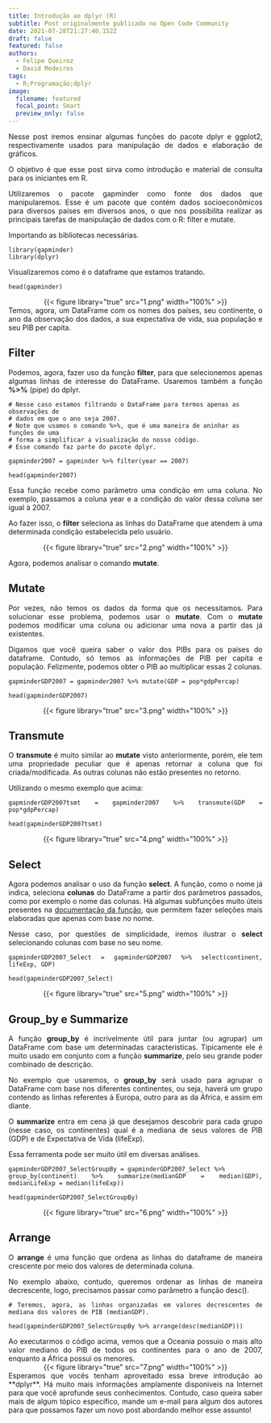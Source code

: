 ```yaml
---
title: Introdução ao dplyr (R)
subtitle: Post originalmente publicado no Open Code Community
date: 2021-07-28T21:27:40.152Z
draft: false
featured: false
authors:
  - Felipe Queiroz
  - David Medeiros
tags:
  - R;Programação;dplyr
image:
  filename: featured
  focal_point: Smart
  preview_only: false
---
```

<div align="justify">

Nesse post iremos ensinar algumas funções do pacote dplyr e ggplot2, respectivamente usados para manipulação de dados e elaboração de gráficos.

O objetivo é que esse post sirva como introdução e material de consulta para os iniciantes em R. 

Utilizaremos o pacote gapminder como fonte dos dados que manipularemos. Esse é um pacote que contém dados socioeconômicos para diversos países em diversos anos, o que nos possibilita realizar as principais tarefas de manipulação de dados com o R: filter e mutate.

</div>
Importando as bibliotecas necessárias.

```
library(gapminder)
library(dplyr)
```

Visualizaremos como é o dataframe que estamos tratando.

```
head(gapminder)
```

<div align="center">
{{< figure library="true" src="1.png" width="100%" >}}
</div>

<div align="justify">
Temos, agora, um DataFrame com os nomes dos países, seu continente, o ano da observação dos dados, a sua expectativa de vida, sua população e seu PIB per capita.

## Filter

Podemos, agora, fazer uso da função **filter**, para que selecionemos apenas algumas linhas de interesse do DataFrame. 
Usaremos também a função **%>%** (pipe) do dplyr.

</div>

```
# Nesse caso estamos filtrando o DataFrame para termos apenas as observações de 
# dados em que o ano seja 2007.
# Note que usamos o comando %>%, que é uma maneira de aninhar as funções de uma 
# forma a simplificar a visualização do nosso código.
# Esse comando faz parte do pacote dplyr.

gapminder2007 = gapminder %>% filter(year == 2007)

head(gapminder2007)
```

<div align="justify">
Essa função recebe como parâmetro uma condição em uma coluna. No exemplo, passamos a coluna year e a condição do valor dessa coluna ser igual à 2007. 

Ao fazer isso, o **filter** seleciona as linhas do DataFrame que atendem à uma determinada condição estabelecida pelo usuário.

<div align="center">
{{< figure library="true" src="2.png" width="100%" >}}
</div>
<div align="justify">

Agora, podemos analisar o comando **mutate**.

## Mutate

Por vezes, não temos os dados da forma que os necessitamos. Para solucionar esse problema, podemos usar o **mutate**. Com o **mutate** podemos modificar uma coluna ou adicionar uma nova a partir das já existentes.

Digamos que você queira saber o valor dos PIBs para os países do dataframe. Contudo, só temos as informações de PIB per capita e população. Felizmente, podemos obter o PIB ao multiplicar essas 2 colunas. 

</div>

```
gapminderGDP2007 = gapminder2007 %>% mutate(GDP = pop*gdpPercap)

head(gapminderGDP2007)
```

<div align="center">
{{< figure library="true" src="3.png" width="100%" >}}
</div>

## Transmute

<div align="justify">

O **transmute** é muito similar ao **mutate** visto anteriormente, porém, ele tem uma propriedade peculiar que é apenas retornar a coluna que foi criada/modificada. As outras colunas não estão presentes no retorno.

Utilizando o mesmo exemplo que acima:

</div>

```
gapminderGDP2007tsmt = gapminder2007 %>% transmute(GDP = pop*gdpPercap)

head(gapminderGDP2007tsmt)
```

<div align="center">
{{< figure library="true" src="4.png" width="100%" >}}
</div>

## Select

<div align="justify">

Agora podemos analisar o uso da função **select**. A função, como o nome já indica, seleciona **colunas** do DataFrame a partir dos parâmetros passados, como por exemplo o nome das colunas. Há algumas subfunções muito úteis presentes na [documentação da função](https://dplyr.tidyverse.org/reference/select.html), que permitem fazer seleções mais elaboradas que apenas com base no nome.

Nesse caso, por questões de simplicidade, iremos ilustrar o **select** selecionando colunas com base no seu nome.

</div>

```
gapminderGDP2007_Select = gapminderGDP2007 %>% select(continent, lifeExp, GDP)

head(gapminderGDP2007_Select)
```

<div align="center">
{{< figure library="true" src="5.png" width="100%" >}}
</div>

<div align="justify">

## Group_by e Summarize

A função **group_by** é incrívelmente útil para juntar (ou agrupar) um DataFrame com base um determinadas caracteristicas. Tipicamente ele é muito usado em conjunto com a função **summarize**, pelo seu grande poder combinado de descrição. 

No exemplo que usaremos, o **group_by** será usado para agrupar o DataFrame com base nos diferentes continentes, ou seja, haverá um grupo contendo as linhas referentes à Europa, outro para as da África, e assim em diante.

O **summarize** entra em cena já que desejamos descobrir para cada grupo (nesse caso, os continentes) qual é a mediana de seus valores de PIB (GDP) e de Expectativa de Vida (lifeExp). 

Essa ferramenta pode ser muito útil em diversas análises.

</div>

```
gapminderGDP2007_SelectGroupBy = gapminderGDP2007_Select %>% 
group_by(continent) %>% summarize(medianGDP = median(GDP), medianLifeExp = median(lifeExp))

head(gapminderGDP2007_SelectGroupBy)
```

<div align="center">
{{< figure library="true" src="6.png" width="100%" >}}
</div>

## Arrange

<div align="justify">

O **arrange** é uma função que ordena as linhas do dataframe de maneira crescente por meio dos valores de determinada coluna.

No exemplo abaixo, contudo, queremos ordenar as linhas de maneira decrescente, logo, precisamos passar como parâmetro a função desc().

</div>

```
# Teremos, agora, as linhas organizadas em valores decrescentes de mediana dos valores de PIB (medianGDP).

head(gapminderGDP2007_SelectGroupBy %>% arrange(desc(medianGDP)))
```

<div align="justify">
Ao executarmos o código acima, vemos que a Oceania possuio o mais alto valor mediano do PIB de todos os continentes para o ano de 2007, enquanto a África possui os menores.
</div>

<div align="center">
{{< figure library="true" src="7.png" width="100%" >}}
</div>

<div align="justify">
Esperamos que vocês tenham aproveitado essa breve introdução ao **dplyr**. Há muito mais informações amplamente disponiveis na Internet para que você aprofunde seus conhecimentos. Contudo, caso queira saber mais de algum tópico específico, mande um e-mail para algum dos autores para que possamos fazer um novo post abordando melhor esse assunto!
</div>